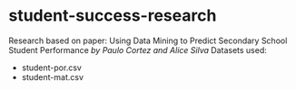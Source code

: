 # student-success-research
Research based on paper: Using Data Mining to Predict Secondary School Student Performance *by Paulo Cortez and Alice Silva*
Datasets used:
  * student-por.csv
  * student-mat.csv
